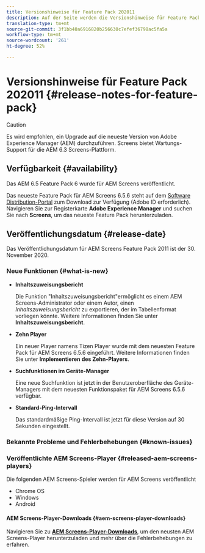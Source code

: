 ```yaml
---
title: Versionshinweise für Feature Pack 202011
description: Auf der Seite werden die Versionshinweise für Feature Pack 202011 beschrieben.
translation-type: tm+mt
source-git-commit: 3f1bb40a6916820b256630c7efef36798ac5fa5a
workflow-type: tm+mt
source-wordcount: '261'
ht-degree: 52%

---
```



# Versionshinweise für Feature Pack 202011 {#release-notes-for-feature-pack}

>[!CAUTION]
>Es wird empfohlen, ein Upgrade auf die neueste Version von Adobe Experience Manager (AEM) durchzuführen. Screens bietet Wartungs-Support für die AEM 6.3 Screens-Plattform.

## Verfügbarkeit {#availability}

Das AEM 6.5 Feature Pack 6 wurde für AEM Screens veröffentlicht.

Das neueste Feature Pack für AEM Screens 6.5.6 steht auf dem [Software Distribution-Portal](https://experience.adobe.com/#/downloads/content/software-distribution/en/aem.html) zum Download zur Verfügung (Adobe ID erforderlich). Navigieren Sie zur Registerkarte **Adobe Experience Manager** und suchen Sie nach **Screens**, um das neueste Feature Pack herunterzuladen.

## Veröffentlichungsdatum {#release-date}

Das Veröffentlichungsdatum für AEM Screens Feature Pack 2011 ist der 30. November 2020.

### Neue Funktionen {#what-is-new}

* **Inhaltszuweisungsbericht**

   Die Funktion &quot;Inhaltszuweisungsbericht&quot;ermöglicht es einem AEM Screens-Administrator oder einem Autor, einen *Inhaltszuweisungsbericht* zu exportieren, der im Tabellenformat vorliegen könnte.
Weitere Informationen finden Sie unter **Inhaltszuweisungsbericht**.


* **Zehn Player**

   Ein neuer Player namens Tizen Player wurde mit dem neuesten Feature Pack für AEM Screens 6.5.6 eingeführt.
Weitere Informationen finden Sie unter **Implementieren des Zehn-Players**.

* **Suchfunktionen im Geräte-Manager**

   Eine neue Suchfunktion ist jetzt in der Benutzeroberfläche des Geräte-Managers mit dem neuesten Funktionspaket für AEM Screens 6.5.6 verfügbar.

* **Standard-Ping-Intervall**

   Das standardmäßige Ping-Intervall ist jetzt für diese Version auf 30 Sekunden eingestellt.

### Bekannte Probleme und Fehlerbehebungen {#known-issues}



### Veröffentlichte AEM Screens-Player {#released-aem-screens-players}

Die folgenden AEM Screens-Spieler werden für AEM Screens veröffentlicht

* Chrome OS
* Windows
* Android

#### AEM Screens-Player-Downloads {#aem-screens-player-downloads}

Navigieren Sie zu **[AEM Screens-Player-Downloads](https://download.macromedia.com/screens/index.html)**, um den neusten AEM Screens-Player herunterzuladen und mehr über die Fehlerbehebungen zu erfahren.
